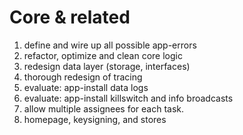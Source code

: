 # Core & related

1. define and wire up all possible app-errors
2. refactor, optimize and clean core logic
3. redesign data layer (storage, interfaces)
4. thorough redesign of tracing
5. evaluate: app-install data logs
6. evaluate: app-install killswitch and info broadcasts
7. allow multiple assignees for each task.
8. homepage, keysigning, and stores
